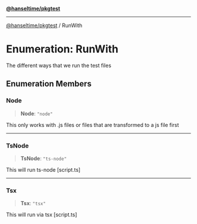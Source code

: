 [**@hanseltime/pkgtest**](../README.md)

***

[@hanseltime/pkgtest](../README.md) / RunWith

# Enumeration: RunWith

The different ways that we run the test files

## Enumeration Members

### Node

> **Node**: `"node"`

This only works with .js files or files that are transformed to a js file first

***

### TsNode

> **TsNode**: `"ts-node"`

This will run ts-node [script.ts]

***

### Tsx

> **Tsx**: `"tsx"`

This will run via tsx [script.ts]
